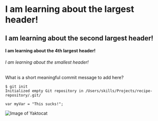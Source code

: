# I am learning about the largest header!
## I am learning about the second largest header!
#### I am learning about the 4th largest header!
###### I am learning about the smallest header!


What is a short meaningful commit message to add here?

```
$ git init
Initialized empty Git repository in /Users/skills/Projects/recipe-repository/.git/
```

```
var myVar = "This sucks!";
```


![Image of Yaktocat](https://octodex.github.com/images/yaktocat.png)



